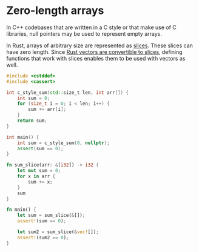 # Zero-length arrays

In C++ codebases that are written in a C style or that make use of C libraries,
null pointers may be used to represent empty arrays.

In Rust, arrays of arbitrary size are represented as
[slices](https://doc.rust-lang.org/book/ch04-03-slices.html). These slices can
have zero length. Since [Rust vectors are convertible to
slices](https://doc.rust-lang.org/std/vec/struct.Vec.html#impl-Deref-for-Vec%3CT,+A%3E),
defining functions that work with slices enables them to be used with vectors as
well.

<div class="comparison">

```cpp
#include <cstddef>
#include <cassert>

int c_style_sum(std::size_t len, int arr[]) {
    int sum = 0;
    for (size_t i = 0; i < len; i++) {
        sum += arr[i];
    }
    return sum;
}

int main() {
    int sum = c_style_sum(0, nullptr);
    assert(sum == 0);
}
```

```rust
fn sum_slice(arr: &[i32]) -> i32 {
    let mut sum = 0;
    for x in arr {
        sum += x;
    }
    sum
}

fn main() {
    let sum = sum_slice(&[]);
    assert!(sum == 0);

    let sum2 = sum_slice(&vec![]);
    assert!(sum2 == 0);
}
```

</div>
